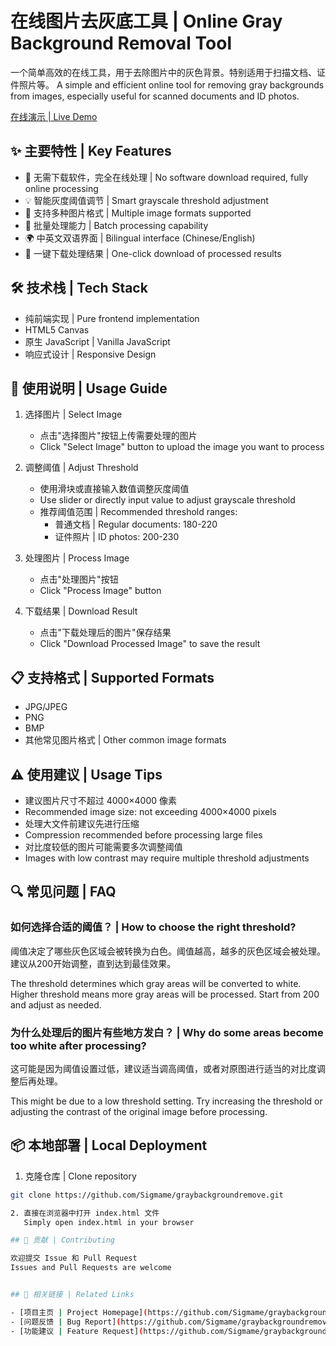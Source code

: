 # 在线图片去灰底工具 | Online Gray Background Removal Tool

一个简单高效的在线工具，用于去除图片中的灰色背景。特别适用于扫描文档、证件照片等。
A simple and efficient online tool for removing gray backgrounds from images, especially useful for scanned documents and ID photos.

[在线演示 | Live Demo](https://sigmame.github.io/graybackgroundremove/)

## ✨ 主要特性 | Key Features

- 🚀 无需下载软件，完全在线处理 | No software download required, fully online processing
- 💡 智能灰度阈值调节 | Smart grayscale threshold adjustment
- 📄 支持多种图片格式 | Multiple image formats supported
- 🔄 批量处理能力 | Batch processing capability
- 🌍 中英文双语界面 | Bilingual interface (Chinese/English)
- 💾 一键下载处理结果 | One-click download of processed results

## 🛠️ 技术栈 | Tech Stack

- 纯前端实现 | Pure frontend implementation
- HTML5 Canvas
- 原生 JavaScript | Vanilla JavaScript
- 响应式设计 | Responsive Design

## 📝 使用说明 | Usage Guide

1. 选择图片 | Select Image
   - 点击"选择图片"按钮上传需要处理的图片
   - Click "Select Image" button to upload the image you want to process

2. 调整阈值 | Adjust Threshold
   - 使用滑块或直接输入数值调整灰度阈值
   - Use slider or directly input value to adjust grayscale threshold
   - 推荐阈值范围 | Recommended threshold ranges:
     - 普通文档 | Regular documents: 180-220
     - 证件照片 | ID photos: 200-230

3. 处理图片 | Process Image
   - 点击"处理图片"按钮
   - Click "Process Image" button

4. 下载结果 | Download Result
   - 点击"下载处理后的图片"保存结果
   - Click "Download Processed Image" to save the result

## 📋 支持格式 | Supported Formats

- JPG/JPEG
- PNG
- BMP
- 其他常见图片格式 | Other common image formats

## ⚠️ 使用建议 | Usage Tips

- 建议图片尺寸不超过 4000×4000 像素
- Recommended image size: not exceeding 4000×4000 pixels
- 处理大文件前建议先进行压缩
- Compression recommended before processing large files
- 对比度较低的图片可能需要多次调整阈值
- Images with low contrast may require multiple threshold adjustments

## 🔍 常见问题 | FAQ

### 如何选择合适的阈值？ | How to choose the right threshold?
阈值决定了哪些灰色区域会被转换为白色。阈值越高，越多的灰色区域会被处理。建议从200开始调整，直到达到最佳效果。

The threshold determines which gray areas will be converted to white. Higher threshold means more gray areas will be processed. Start from 200 and adjust as needed.

### 为什么处理后的图片有些地方发白？ | Why do some areas become too white after processing?
这可能是因为阈值设置过低，建议适当调高阈值，或者对原图进行适当的对比度调整后再处理。

This might be due to a low threshold setting. Try increasing the threshold or adjusting the contrast of the original image before processing.

## 📦 本地部署 | Local Deployment

1. 克隆仓库 | Clone repository
```bash
git clone https://github.com/Sigmame/graybackgroundremove.git

2. 直接在浏览器中打开 index.html 文件
   Simply open index.html in your browser

## 🤝 贡献 | Contributing

欢迎提交 Issue 和 Pull Request
Issues and Pull Requests are welcome


## 🔗 相关链接 | Related Links

- [项目主页 | Project Homepage](https://github.com/Sigmame/graybackgroundremove)
- [问题反馈 | Bug Report](https://github.com/Sigmame/graybackgroundremove/issues)
- [功能建议 | Feature Request](https://github.com/Sigmame/graybackgroundremove/issues)
